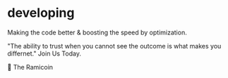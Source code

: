 # developing
Making the code better &amp; boosting the speed by optimization.

"The ability to trust when you cannot see the outcome is what makes you differnet."
Join Us Today.

💝 The Ramicoin
